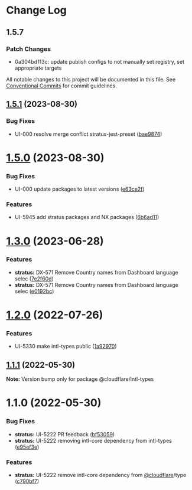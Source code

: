 # Change Log

## 1.5.7

### Patch Changes

- 0a304bd113c: update publish configs to not manually set registry, set appropriate targets

All notable changes to this project will be documented in this file.
See [Conventional Commits](https://conventionalcommits.org) for commit guidelines.

## [1.5.1](http://stash.cfops.it:7999/fe/stratus/compare/@cloudflare/intl-types@1.5.0...@cloudflare/intl-types@1.5.1) (2023-08-30)

### Bug Fixes

- UI-000 resolve merge conflict stratus-jest-preset ([bae9874](http://stash.cfops.it:7999/fe/stratus/commits/bae9874))

# [1.5.0](http://stash.cfops.it:7999/fe/stratus/compare/@cloudflare/intl-types@1.3.0...@cloudflare/intl-types@1.5.0) (2023-08-30)

### Bug Fixes

- UI-000 update packages to latest versions ([e63ce2f](http://stash.cfops.it:7999/fe/stratus/commits/e63ce2f))

### Features

- UI-5945 add stratus packages and NX packages ([6b6ad11](http://stash.cfops.it:7999/fe/stratus/commits/6b6ad11))

# [1.3.0](http://stash.cfops.it:7999/fe/stratus/compare/@cloudflare/intl-types@1.2.0...@cloudflare/intl-types@1.3.0) (2023-06-28)

### Features

- **stratus:** DX-571 Remove Country names from Dashboard language selec ([7e2f60d](http://stash.cfops.it:7999/fe/stratus/commits/7e2f60d))
- **stratus:** DX-571 Remove Country names from Dashboard language selec ([e0192bc](http://stash.cfops.it:7999/fe/stratus/commits/e0192bc))

# [1.2.0](http://stash.cfops.it:7999/fe/stratus/compare/@cloudflare/intl-types@1.1.1...@cloudflare/intl-types@1.2.0) (2022-07-26)

### Features

- UI-5330 make intl-types public ([1a92970](http://stash.cfops.it:7999/fe/stratus/commits/1a92970))

## [1.1.1](http://stash.cfops.it:7999/fe/stratus/compare/@cloudflare/intl-types@1.1.0...@cloudflare/intl-types@1.1.1) (2022-05-30)

**Note:** Version bump only for package @cloudflare/intl-types

# 1.1.0 (2022-05-30)

### Bug Fixes

- **stratus:** UI-5222 PR feedback ([bf53059](http://stash.cfops.it:7999/fe/stratus/commits/bf53059))
- **stratus:** UI-5222 removing intl-core dependency from intl-types ([e95ef3e](http://stash.cfops.it:7999/fe/stratus/commits/e95ef3e))

### Features

- **stratus:** UI-5222 remove intl-core dependency from [@cloudflare](http://stash.cfops.it:7999/cloudflare)/type ([c790bf7](http://stash.cfops.it:7999/fe/stratus/commits/c790bf7))
